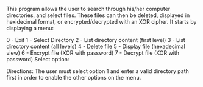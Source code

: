 
This program allows the user to search through his/her computer directories, and select files. These files can then be deleted, 
displayed in hexidecimal format, or encrypted/decrypted with an XOR cipher. It starts by displaying a menu:

0 - Exit
1 - Select Directory
2 - List directory content (first level)
3 - List directory content (all levels)
4 - Delete file
5 - Display file (hexadecimal view)
6 - Encrypt file (XOR with password)
7 - Decrypt file (XOR with password)
Select option:


Directions: The user must select option 1 and enter a valid directory path first in order to enable the other options on the menu.
